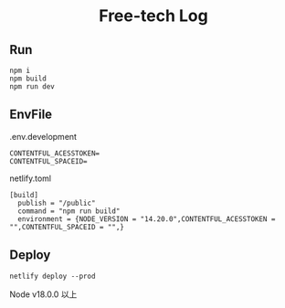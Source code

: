 <h1 align="center">
  Free-tech Log
</h1>

## Run

```
npm i
npm build
npm run dev
```

## EnvFile

.env.development

```
CONTENTFUL_ACESSTOKEN=
CONTENTFUL_SPACEID=
```

netlify.toml

```
[build]
  publish = "/public"
  command = "npm run build"
  environment = {NODE_VERSION = "14.20.0",CONTENTFUL_ACESSTOKEN = "",CONTENTFUL_SPACEID = "",}
```

##  Deploy

```
netlify deploy --prod
```

Node v18.0.0 以上
